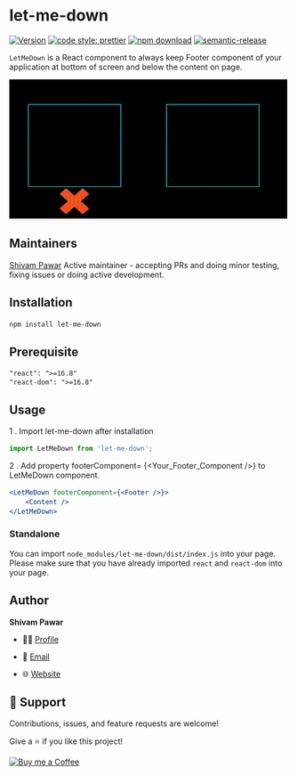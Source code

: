 # let-me-down

[![Version](https://img.shields.io/npm/v/let-me-down.svg)](https://www.npmjs.org/package/let-me-down)
[![code style: prettier](https://img.shields.io/badge/code_style-prettier-ff69b4.svg)](https://github.com/prettier/prettier)
[![npm download][download-image]][download-url]
[![semantic-release](https://img.shields.io/badge/%20%20%F0%9F%93%A6%F0%9F%9A%80-semantic--release-e10079.svg)](https://github.com/semantic-release/semantic-release)

[download-image]: https://img.shields.io/npm/dm/let-me-down.svg?style=flat-square
[download-url]: https://npmjs.org/package/let-me-down

`LetMeDown` is a React component to always keep Footer component of your application at bottom of screen and below the content on page.

<img src="./public/example.gif" width="500" height="250" />

## Maintainers

[Shivam Pawar](https://github.com/shivam-pawar) Active maintainer - accepting PRs and doing minor testing, fixing issues or doing active development.

## Installation

```sh
npm install let-me-down
```

## Prerequisite

```
"react": ">=16.8"
"react-dom": ">=16.8"
```
## Usage

1 . Import let-me-down after installation

```js
import LetMeDown from 'let-me-down';
```

2 . Add property footerComponent= {<Your_Footer_Component />} to LetMeDown component.

```jsx
<LetMeDown footerComponent={<Footer />}>
    <Content />
</LetMeDown>
```

### Standalone

You can import `node_modules/let-me-down/dist/index.js` into your page. Please make sure that you have already imported `react` and `react-dom` into your page.

## Author

**Shivam Pawar**

- 👨‍🎓 [Profile](https://github.com/shivam-pawar "Shivam Pawar")

- 📧 [Email](mailto:shivampawar1038@gmail.com)

- 🌐 [Website](https://shivam-pawar.vercel.app/ "Welcome")

## 🤝 Support

Contributions, issues, and feature requests are welcome!

Give a ⭐️ if you like this project!

<a href="https://www.buymeacoffee.com/shivampawar" title="Buy me a Coffee"><img src="https://kingtechnologies.in/assets/images/Coffee.png" alt="Buy me a Coffee"/></a>
